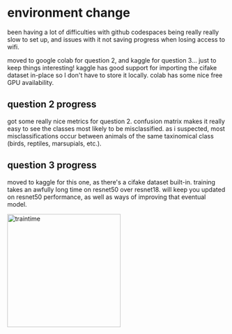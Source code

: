# environment change

been having a lot of difficulties with github codespaces being really really slow to set up, and issues with it not saving progress when losing access to wifi.

moved to google colab for question 2, and kaggle for question 3... just to keep things interesting! kaggle has good support for importing the cifake dataset in-place so I don't have to store it locally. colab has some nice free GPU availability.

## question 2 progress

got some really nice metrics for question 2. confusion matrix makes it really easy to see the classes most likely to be misclassified. as i suspected, most misclassifications occur between animals of the same taxinomical class (birds, reptiles, marsupials, etc.).

## question 3 progress

moved to kaggle for this one, as there's a cifake dataset built-in. training takes an awfully long time on resnet50 over resnet18. will keep you updated on resnet50 performance, as well as ways of improving that eventual model.

<img width="260" alt="traintime" src="https://github.com/gp-rgb/gp-rgb.github.io/assets/131956221/7e691ed6-c02a-4c1d-9328-a8d3db8fedab">


